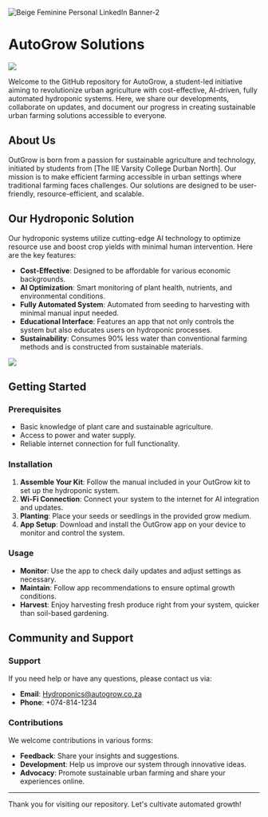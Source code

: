 ![Beige Feminine Personal LinkedIn Banner-2](https://github.com/AutoGrow-Solutions/.github/assets/100778149/20250a86-1db4-4673-b638-d9670fee47e2)
# AutoGrow Solutions
<img src ="https://cdn.pixabay.com/animation/2023/08/21/15/08/15-08-12-734_512.gif"/>

Welcome to the GitHub repository for AutoGrow, a student-led initiative aiming to revolutionize urban agriculture with cost-effective, AI-driven, fully automated hydroponic systems. Here, we share our developments, collaborate on updates, and document our progress in creating sustainable urban farming solutions accessible to everyone.

## About Us

OutGrow is born from a passion for sustainable agriculture and technology, initiated by students from [The IIE Varsity College Durban North]. Our mission is to make efficient farming accessible in urban settings where traditional farming faces challenges. Our solutions are designed to be user-friendly, resource-efficient, and scalable.

## Our Hydroponic Solution

Our hydroponic systems utilize cutting-edge AI technology to optimize resource use and boost crop yields with minimal human intervention. Here are the key features:

- **Cost-Effective**: Designed to be affordable for various economic backgrounds.
- **AI Optimization**: Smart monitoring of plant health, nutrients, and environmental conditions.
- **Fully Automated System**: Automated from seeding to harvesting with minimal manual input needed.
- **Educational Interface**: Features an app that not only controls the system but also educates users on hydroponic processes.
- **Sustainability**: Consumes 90% less water than conventional farming methods and is constructed from sustainable materials.

<img src ="https://media.giphy.com/media/n5KTUA0UTJxMVsMFoK/giphy.gif"/>

## Getting Started

### Prerequisites

- Basic knowledge of plant care and sustainable agriculture.
- Access to power and water supply.
- Reliable internet connection for full functionality.

### Installation

1. **Assemble Your Kit**: Follow the manual included in your OutGrow kit to set up the hydroponic system.
2. **Wi-Fi Connection**: Connect your system to the internet for AI integration and updates.
3. **Planting**: Place your seeds or seedlings in the provided grow medium.
4. **App Setup**: Download and install the OutGrow app on your device to monitor and control the system.

### Usage

- **Monitor**: Use the app to check daily updates and adjust settings as necessary.
- **Maintain**: Follow app recommendations to ensure optimal growth conditions.
- **Harvest**: Enjoy harvesting fresh produce right from your system, quicker than soil-based gardening.

## Community and Support


### Support

If you need help or have any questions, please contact us via:

- **Email**: [Hydroponics@autogrow.co.za](mailto:ST10033808@vcconnect.edu.za)
- **Phone**: +074-814-1234

### Contributions

We welcome contributions in various forms:

- **Feedback**: Share your insights and suggestions.
- **Development**: Help us improve our system through innovative ideas.
- **Advocacy**: Promote sustainable urban farming and share your experiences online.

---

Thank you for visiting our repository. Let's cultivate automated growth!
